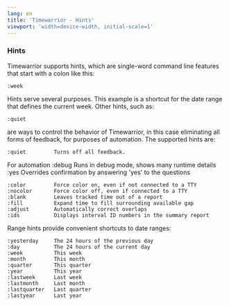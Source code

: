 ```yaml
---
lang: en
title: 'Timewarrior - Hints'
viewport: 'width=device-width, initial-scale=1'
---
```


### Hints

Timewarrior supports hints, which are single-word command line features
that start with a colon like this:

    :week

Hints serve several purposes.
This example is a shortcut for the date
range that defines the current week.
Other hints, such as:

    :quiet

are ways to control the behavior of Timewarrior, in this case
eliminating all forms of feedback, for purposes of automation.
The
supported hints are:

    :quiet         Turns off all feedback.
For automation
    :debug         Runs in debug mode, shows many runtime details
    :yes           Overrides confirmation by answering 'yes' to the questions

    :color         Force color on, even if not connected to a TTY
    :nocolor       Force color off, even if connected to a TTY
    :blank         Leaves tracked time out of a report
    :fill          Expand time to fill surrounding available gap
    :adjust        Automatically correct overlaps
    :ids           Displays interval ID numbers in the summary report

Range hints provide convenient shortcuts to date ranges:

    :yesterday     The 24 hours of the previous day
    :day           The 24 hours of the current day
    :week          This week
    :month         This month
    :quarter       This quarter
    :year          This year
    :lastweek      Last week
    :lastmonth     Last month
    :lastquarter   Last quarter
    :lastyear      Last year
